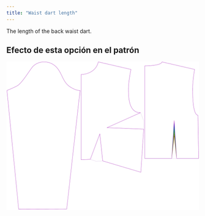 ```yaml
---
title: "Waist dart length"
---
```


The length of the back waist dart.

## Efecto de esta opción en el patrón

![Esta imagen muestra el efecto de esta opción superponiendo varias variantes que tienen un valor diferente para esta opción](breanna_waistdartlength_sample.svg "Efecto de esta opción en el patrón")
